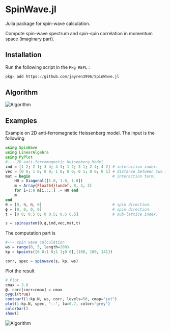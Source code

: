 # SpinWave.jl
Julia package for spin-wave calculation.

Compute spin-wave spectrum and spin-spin correlation in momentum space (imaginary part).

## Installation

Run the following script in the ```Pkg REPL``` :

```julia
pkg> add https://github.com/jayren3996/SpinWave.jl
```

## Algorithm

![Algorithm](https://raw.github.com/jayren3996/SpinWave.jl/master/Algorithm.jpg)

## Examples 

Example on 2D anti-ferromagnetic Heissenberg model. The input is the following
```julia
using SpinWave
using LinearAlgebra
using PyPlot
#--- 2D anti-ferromagnetic Heisenberg Model
ind = [1 2; 2 1; 3 4; 4 3; 1 2; 3 1; 2 4; 4 2] # interaction index.
vec = [0 0; 1 0; 0 0; 1 0; 0 0; 0 1; 0 0; 0 1] # distance between two interacting sites.
mat = begin                                    # interaction term.
    H0 = Diagonal([1.0, 1.0, 1.0])
    m = Array{Float64}(undef, 8, 3, 3)
    for i=1:8 m[i,:,:] .= H0 end
    m
end
θ = [0, π, π, 0]                               # spin direction.
ϕ = [0, 0, 0, 0]                               # spin direction.
t = [0 0; 0.5 0; 0 0.5; 0.5 0.5]               # sub-lattice index.

s = spinsystem(θ,ϕ,ind,vec,mat,t)
```
The computation part is
```julia
#--- spin wave calculation
ωs = range(0, 5, length=200)
kp = kpoints([0 0;1 0;1 1;0 0],[100, 100, 141])

corr, spec = spinwave(s, kp, ωs)
```

Plot the result

```julia
# Plot
cmax = 3.0
@. corr[corr>cmax] = cmax
pygui(true)
contourf(1:kp.N, ωs, corr, levels=50, cmap="jet")
plot(1:kp.N, spec, "--", lw=0.7, color="grey")
colorbar()
show()
```

![Algorithm](https://raw.github.com/jayren3996/SpinWave.jl/master/result.png)
